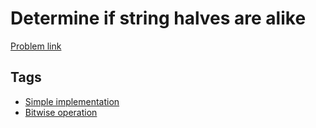 # Determine if string halves are alike

[Problem link](https://leetcode.com/problems/determine-if-string-halves-are-alike)

## Tags

* [Simple implementation](/README.md#Simple_implementation)
* [Bitwise operation](/README.md#Bitwise_operation)

